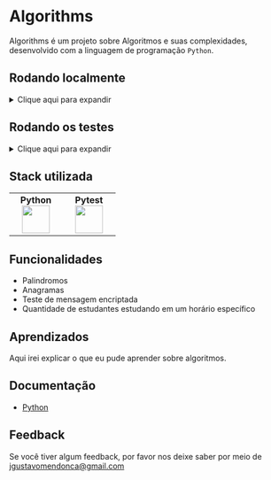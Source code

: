 
# Algorithms

Algorithms é um projeto sobre Algoritmos e suas complexidades, desenvolvido com a linguagem de programação `Python`.


## Rodando localmente

<details>
    <summary>Clique aqui para expandir</summary>
    <br>

- Clone o projeto

```bash
  git clone git@github.com:Joaogustavo789/Algorithms.git
```

- Entre no diretório do projeto

```bash
  cd Algorithms
```

- Ambiente Virtual

```bash
  py
```

- Instale as dependências

```bash
  pip
```
</details>

## Rodando os testes

<details>
  <summary>Clique aqui para expandir</summary>
  <br>

- Para rodar os testes, rode o seguinte comando

```bash
  python3 -m pytest
```
</details>

## Stack utilizada

<table width="320px" align="center">
  <tbody>
    <tr valign="top">
      <td width="80px" align="center">
        <span><strong>Python</strong></span>
        <img height="50" src="https://cdn.jsdelivr.net/gh/devicons/devicon/icons/python/python-original.svg" />
      </td>
      <td width="80px" align="center">
        <span><strong>Pytest</strong></span>
        <img height="50" src="https://cdn.jsdelivr.net/gh/devicons/devicon/icons/pytest/pytest-original.svg" />
      </td>
    </tr>
  </tbody>
</table>


## Funcionalidades

- Palindromos
- Anagramas
- Teste de mensagem encriptada
- Quantidade de estudantes estudando em um horário específico


## Aprendizados

Aqui irei explicar o que eu pude aprender sobre algoritmos.


## Documentação

- [Python](https://www.python.org/)


## Feedback

Se você tiver algum feedback, por favor nos deixe saber por meio de jgustavomendonca@gmail.com

